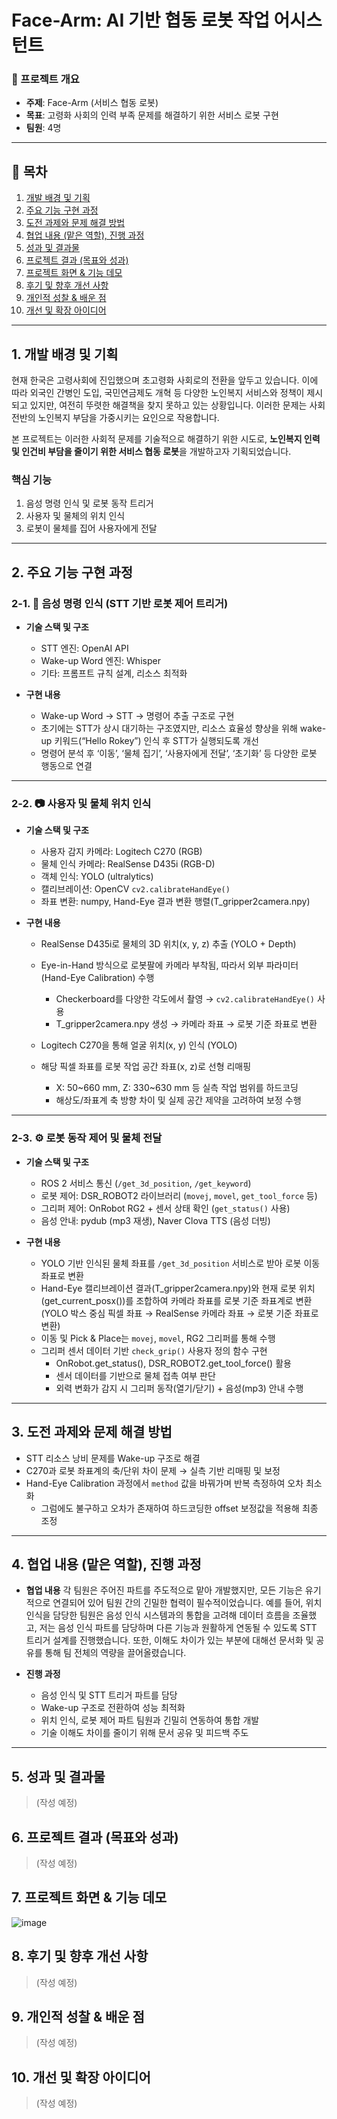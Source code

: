 # Face-Arm: AI 기반 협동 로봇 작업 어시스턴트

### 📅 프로젝트 개요

* **주제**: Face-Arm (서비스 협동 로봇)
* **목표**: 고령화 사회의 인력 부족 문제를 해결하기 위한 서비스 로봇 구현
* **팀원**: 4명

---

## 📌 목차

1. [개발 배경 및 기획](#1-개발-배경-및-기획)  
2. [주요 기능 구현 과정](#2-주요-기능-구현-과정)  
3. [도전 과제와 문제 해결 방법](#3-도전-과제와-문제-해결-방법)  
4. [협업 내용 (맡은 역할), 진행 과정](#4-협업-내용-맡은-역할-진행-과정)  
5. [성과 및 결과물](#5-성과-및-결과물)  
6. [프로젝트 결과 (목표와 성과)](#6-프로젝트-결과-목표와-성과)  
7. [프로젝트 화면 & 기능 데모](#7-프로젝트-화면--기능-데모)  
8. [후기 및 향후 개선 사항](#8-후기-및-향후-개선-사항)  
9. [개인적 성찰 & 배운 점](#9-개인적-성찰--배운-점)  
10. [개선 및 확장 아이디어](#10-개선-및-확장-아이디어)

---

## 1. 개발 배경 및 기획

현재 한국은 고령사회에 진입했으며 초고령화 사회로의 전환을 앞두고 있습니다. 이에 따라 외국인 간병인 도입, 국민연금제도 개혁 등 다양한 노인복지 서비스와 정책이 제시되고 있지만, 여전히 뚜렷한 해결책을 찾지 못하고 있는 상황입니다. 이러한 문제는 사회 전반의 노인복지 부담을 가중시키는 요인으로 작용합니다.

본 프로젝트는 이러한 사회적 문제를 기술적으로 해결하기 위한 시도로, **노인복지 인력 및 인건비 부담을 줄이기 위한 서비스 협동 로봇**을 개발하고자 기획되었습니다.

### 핵심 기능

1. 음성 명령 인식 및 로봇 동작 트리거
2. 사용자 및 물체의 위치 인식
3. 로봇이 물체를 집어 사용자에게 전달

---

## 2. 주요 기능 구현 과정

### 2-1. 🎤 음성 명령 인식 (STT 기반 로봇 제어 트리거)

* **기술 스택 및 구조**

  * STT 엔진: OpenAI API
  * Wake-up Word 엔진: Whisper
  * 기타: 프롬프트 규칙 설계, 리소스 최적화

* **구현 내용**

  * Wake-up Word → STT → 명령어 추출 구조로 구현
  * 초기에는 STT가 상시 대기하는 구조였지만, 리소스 효율성 향상을 위해 wake-up 키워드(“Hello Rokey”) 인식 후 STT가 실행되도록 개선
  * 명령어 분석 후 ‘이동’, ‘물체 집기’, ‘사용자에게 전달’, ‘초기화’ 등 다양한 로봇 행동으로 연결

---

### 2-2. 📷 사용자 및 물체 위치 인식

* **기술 스택 및 구조**

  * 사용자 감지 카메라: Logitech C270 (RGB)
  * 물체 인식 카메라: RealSense D435i (RGB-D)
  * 객체 인식: YOLO (ultralytics)
  * 캘리브레이션: OpenCV `cv2.calibrateHandEye()`
  * 좌표 변환: numpy, Hand-Eye 결과 변환 행렬(T_gripper2camera.npy)

* **구현 내용**

  * RealSense D435i로 물체의 3D 위치(x, y, z) 추출 (YOLO + Depth)
  * Eye-in-Hand 방식으로 로봇팔에 카메라 부착됨, 따라서 외부 파라미터(Hand-Eye Calibration) 수행

    * Checkerboard를 다양한 각도에서 촬영 → `cv2.calibrateHandEye()` 사용  
    * T_gripper2camera.npy 생성 → 카메라 좌표 → 로봇 기준 좌표로 변환  
  * Logitech C270을 통해 얼굴 위치(x, y) 인식 (YOLO) 
  * 해당 픽셀 좌표를 로봇 작업 공간 좌표(x, z)로 선형 리매핑 

    * X: 50~660 mm, Z: 330~630 mm 등 실측 작업 범위를 하드코딩
    * 해상도/좌표계 축 방향 차이 및 실제 공간 제약을 고려하여 보정 수행

---

### 2-3. ⚙️ 로봇 동작 제어 및 물체 전달

* **기술 스택 및 구조**

  * ROS 2 서비스 통신 (`/get_3d_position`, `/get_keyword`)
  * 로봇 제어: DSR_ROBOT2 라이브러리 (`movej`, `movel`, `get_tool_force` 등)
  * 그리퍼 제어: OnRobot RG2 + 센서 상태 확인 (`get_status()` 사용)
  * 음성 안내: pydub (mp3 재생), Naver Clova TTS (음성 더빙)

* **구현 내용**

  * YOLO 기반 인식된 물체 좌표를 `/get_3d_position` 서비스로 받아 로봇 이동 좌표로 변환
  * Hand-Eye 캘리브레이션 결과(T_gripper2camera.npy)와 현재 로봇 위치(get_current_posx())를 조합하여 카메라 좌표를 로봇 기준 좌표계로 변환<br>
  (YOLO 박스 중심 픽셀 좌표 → RealSense 카메라 좌표 → 로봇 기준 좌표로 변환)
  * 이동 및 Pick & Place는 `movej`, `movel`, RG2 그리퍼를 통해 수행
  * 그리퍼 센서 데이터 기반 `check_grip()` 사용자 정의 함수 구현
    * OnRobot.get_status(), DSR_ROBOT2.get_tool_force() 활용 
    * 센서 데이터를 기반으로 물체 접촉 여부 판단
    * 외력 변화가 감지 시 그리퍼 동작(열기/닫기) + 음성(mp3) 안내 수행

---

## 3. 도전 과제와 문제 해결 방법

  * STT 리소스 낭비 문제를 Wake-up 구조로 해결
  * C270과 로봇 좌표계의 축/단위 차이 문제 → 실측 기반 리매핑 및 보정
  * Hand-Eye Calibration 과정에서 `method` 값을 바꿔가며 반복 측정하여 오차 최소화
    * 그럼에도 불구하고 오차가 존재하여 하드코딩한 offset 보정값을 적용해 최종 조정

---

## 4. 협업 내용 (맡은 역할), 진행 과정
* **협업 내용**
각 팀원은 주어진 파트를 주도적으로 맡아 개발했지만, 모든 기능은 유기적으로 연결되어 있어 팀원 간의 긴밀한 협력이 필수적이었습니다. 예를 들어, 위치 인식을 담당한 팀원은 음성 인식 시스템과의 통합을 고려해 데이터 흐름을 조율했고, 저는 음성 인식 파트를 담당하며 다른 기능과 원활하게 연동될 수 있도록 STT 트리거 설계를 진행했습니다. 또한, 이해도 차이가 있는 부분에 대해선 문서화 및 공유를 통해 팀 전체의 역량을 끌어올렸습니다.

* **진행 과정**
  * 음성 인식 및 STT 트리거 파트를 담당
  * Wake-up 구조로 전환하여 성능 최적화
  * 위치 인식, 로봇 제어 파트 팀원과 긴밀히 연동하여 통합 개발
  * 기술 이해도 차이를 줄이기 위해 문서 공유 및 피드백 주도

---

## 5. 성과 및 결과물

> (작성 예정)

## 6. 프로젝트 결과 (목표와 성과)

> (작성 예정)

## 7. 프로젝트 화면 & 기능 데모

![image](https://github.com/user-attachments/assets/2b0b3f95-ca7c-4aef-9a30-81f8efa3dd3e)

## 8. 후기 및 향후 개선 사항

> (작성 예정)

## 9. 개인적 성찰 & 배운 점

> (작성 예정)

## 10. 개선 및 확장 아이디어

> (작성 예정)

